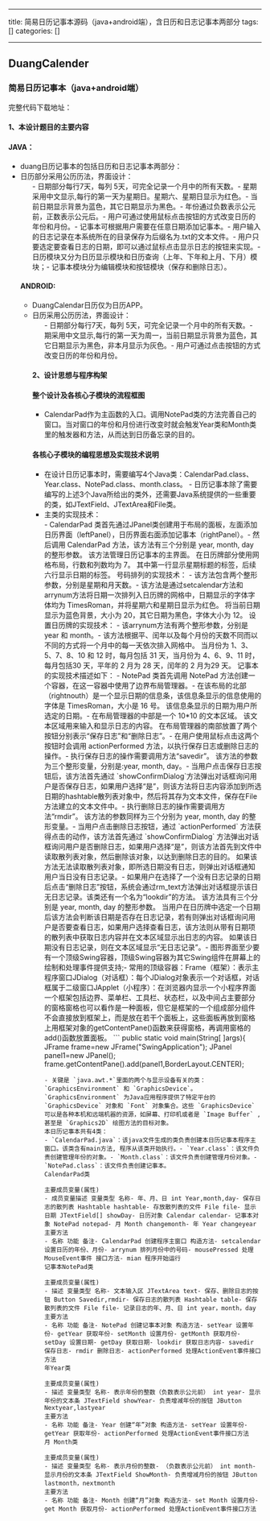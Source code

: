 
--- 
title:  简易日历记事本源码（java+android端），含日历和日志记事本两部分 
tags: []
categories: [] 

---
## DuangCalender

### 简易日历记事本（java+android端）

完整代码下载地址：

#### 1、本设计题目的主要内容

#### JAVA：
- duang日历记事本的包括日历和日志记事本两部分：<li>日历部分采用公历历法，界面设计： 
  <ul>- 日期部分每行7天，每列 5天，可完全记录一个月中的所有天数。- 星期采用中文显示,每行的第一天为星期日。星期六、星期日显示为红色。- 当前日期显示背景为蓝色，其它日期显示为黑色。- 年份通过负数表示公元前，正数表示公元后。- 用户可通过使用鼠标点击按钮的方式改变日历的年份和月份。- 记事本可根据用户需要在任意日期添加记事本。- 用户输入的日志记录在本系统所在的目录保存为后缀名为.txt的文本文件。- 用户只要选定要查看日志的日期，即可以通过鼠标点击显示日志的按钮来实现。- 日历模块又分为日历显示模块和日历查询（上年、下年和上月、下月）模块；- 记事本模块分为编辑模块和按钮模块（保存和删除日志）。
#### ANDROID:
- DuangCalendar日历仅为日历APP。<li>日历采用公历历法，界面设计： 
  <ul>- 日期部分每行7天，每列 5天，可完全记录一个月中的所有天数。- 期采用中文显示,每行的第一天为周一，当前日期显示背景为蓝色，其它日期显示为黑色，非本月显示为灰色。- 用户可通过点击按钮的方式改变日历的年份和月份。
#### 2、设计思想与程序构架

#### 整个设计及各核心子模块的流程框图
- CalendarPad作为主函数的入口。调用NotePad类的方法完善自己的窗口。当对窗口的年份和月份进行改变时就会触发Year类和Month类里的触发器和方法，从而达到日历备忘录的目的。
#### 各核心子模块的编程思想及实现技术说明
-  在设计日历记事本时，需要编写4个Java类：CalendarPad.class、Year.class、NotePad.class、month.class。 -  日历记事本除了需要编写的上述3个Java所给出的类外，还需要Java系统提供的一些重要的类，如JTextField、JTextArea和File类。 <li> 主类的实现技术： 
  <ul>- CalendarPad 类首先通过JPanel类创建用于布局的面板，左面添加日历界面（leftPanel），日历界面右面添加记事本（rightPanel）。- 然后调用 CalendarPad 方法，该方法有三个分别是 year, month, day 的整形参数。 该方法管理日历记事本的主界面。 在日历牌部分使用网格布局，行数和列数均为 7。 其中第一行显示星期标题的标签，后续六行显示日期的标签。
号码排列的实现技术：
- 该方法包含两个整形参数，分别是星期和月天数。- 该方法是通过setcalendar方法和arrynum方法将日期一次排列入日历牌的网格中，日期显示的字体字体均为 TimesRoman，并将星期六和星期日显示为红色。 将当前日期显示为蓝色背景，大小为 20，其它日期为黑色，字体大小为 12。
设置日历牌的实现技术：
- 该arrynum方法有两个整形参数，分别是 year 和 month。- 该方法根据平、闰年以及每个月份的天数不同而以不同的方式将一个月中的每一天依次排入网格中。 当月份为 1、3、5、7、8、10 和 12 时，每月包括 31 天，当月份为 4、6、9、11 时，每月包括30 天，平年的 2 月为 28 天，闰年的 2 月为29 天。
记事本的实现技术描述如下：
- NotePad 类首先调用 NotePad 方法创建一个容器，在这一容器中使用了边界布局管理器。- 在该布局的北部（rightnouth）是一个显示日期的信息条，该信息条显示的信息使用的字体是 TimesRoman，大小是 16 号。 该信息条显示的日期为用户所选定的日期。- 在布局管理器的中部是一个 10*10 的文本区域。 该文本区域用来输入和显示日志的内容。 在布局管理器的南部放置了两个按钮分别表示“保存日志”和“删除日志”。- 在用户使用鼠标点击这两个按钮时会调用 actionPerformed 方法，以执行保存日志或删除日志的操作。- 执行保存日志的操作需要调用方法“savedir”。 该方法的参数为三个整形变量，分别是:year, month, day。- 当用户点击保存日志按钮后，该方法首先通过 `showConfirmDialog`方法弹出对话框询问用户是否保存日志，如果用户选择“是”，则该方法将日志内容添加到所选日期的hashtable散列表对象中，然后将其存为文本文件，保存在File方法建立的文本文件中。- 执行删除日志的操作需要调用方法“rmdir”。 该方法的参数同样为三个分别为 year, month, day 的整形变量。- 当用户点击删除日志按钮，通过 `actionPerformed` 方法获得点击的动作，该方法首先通过 `showConfirmDialog` 方法弹出对话框询问用户是否删除日志，如果用户选择“是”，则该方法首先到文件中读取散列表对象，然后删除该对象，以达到删除日志的目的。 如果该方法无法读取散列表对象，即所选日期没有日志，则弹出对话框通知用户当日没有日志记录。- 如果用户在选择了一个没有日志记录的日期后点击“删除日志”按钮，系统会通过rm_text方法弹出对话框提示该日无日志记录。该类还有一个名为“lookdir”的方法。 该方法具有三个分别是 year, month, day 的整形参数。 当用户在日历牌中选定一个日期后该方法会判断该日期是否存在日志记录，若有则弹出对话框询问用户是否要查看日志，如果用户选择查看日志，该方法则从带有日期项的散列表中获取日志内容并在文本区域显示出日志的内容。 如果该日期没有日志记录，则在文本区域显示“无日志记录”。- 图形界面至少要有一个顶级Swing容器，顶级Swing容器为其它Swing组件在屏幕上的绘制和处理事件提供支持;- 常用的顶级容器：Frame（框架）：表示主程序窗口JDialog（对话框）：每个JDialog对象表示一个对话框，对话框属于二级窗口JApplet（小程序）：在浏览器内显示一个小程序界面一个框架包括边界、菜单栏、工具栏、状态栏，以及中间占主要部分的窗格窗格也可以看作是一种面板，但它是框架的一个组成部分组件不会直接放到框架上，而是放在若干个面板上，这些面板再放到窗格上用框架对象的getContentPane()函数来获得窗格，再调用窗格的add()函数放置面板。
```
public static void main(String[ ]args){
JFrame frame=new JFrame("SwingApplication");
JPanel panel1=new JPanel();
frame.getContentPane().add(panel1,BorderLayout.CENTER);

```
- 关键是 `java.awt.*`里面的两个与显示设备有关的类：`GraphicsEnvironment` 和 `GraphicsDevice`。`GraphicsEnvironment` 为Java应用程序提供了特定平台的 `GraphicsDevice` 对象和 `Font` 对象集合。这些 `GraphicsDevice` 可以是各种本机和远端机器的资源，如屏幕、打印机或者是 `Image Buffer` ,甚至是 `Graphics2D` 绘图方法的目标对象。
本日历记事本共有4类：
- `CalendarPad.java`：该java文件生成的类负责创建本日历记事本程序主窗口。该类含有main方法, 程序从该类开始执行。- `Year.class`：该文件负责创建管理年份的对象。- `Month.class`：该文件负责创建管理月份对象。- `NotePad.class`：该文件负责创建记事本。
CalendarPad类

主要成员变量(属性)
- 成员变量描述 变量类型 名称- 年、月、日 int Year,month,day- 保存日志的散列表 Hashtable hashtable- 存放散列表的文件 File file- 显示日期 JTextField[] showDay- 日历对象 Calendar calendar- 记事本对象 NotePad notepad- 月 Month changemonth- 年 Year changeyear
主要方法
- 名称 功能 备注- CalendarPad 创建程序主窗口 构造方法- setcalendar 设置日历的年份、月份- arrynum 排列月份中的号码- mousePressed 处理MouseEvent事件 接口方法- mian 程序开始运行
记事本NotePad类

主要成员变量(属性)
- 描述 变量类型 名称- 文本输入区 JTextArea text- 保存、删除日志的按钮 Button Savedir,rmdir- 保存日志的散列表 Hashtable table- 保存散列表的文件 File file- 记录日志的年、月、日 int year，month，day
主要方法
- 名称 功能 备注- NotePad 创建记事本对象 构造方法- setYear 设置年份- getYear 获取年份- setMonth 设置月份- getMonth 获取月份- setDay 设置日期- getDay 获取日期- lookdir 获取日志内容- savedir 保存日志- rmdir 删除日志- actionPerformed 处理ActionEvent事件接口方法
年Year类

主要成员变量(属性)
- 描述 变量类型 名称- 表示年份的整数（负数表示公元前） int year- 显示年份的文本条 JTextField showYear- 负责增减年份的按钮 JButton Nextyear,lastyear
主要方法
- 名称 功能 备注- Year 创建“年”对象 构造方法- setYear 设置年份- getYear 获取年份- actionPerformed 处理ActionEvent事件接口方法
月 Month类

主要成员变量(属性)
- 描述 变量类型 名称- 表示月份的整数- （负数表示公元前） int month- 显示月份的文本条 JTextField ShowMonth- 负责增减月份的按钮 JButton lastmonth，nextmonth
主要方法
- 名称 功能 备注- Month 创建“月”对象 构造方法- set Month 设置月份- get Month 获取月份- actionPerformed 处理ActionEvent事件接口方法